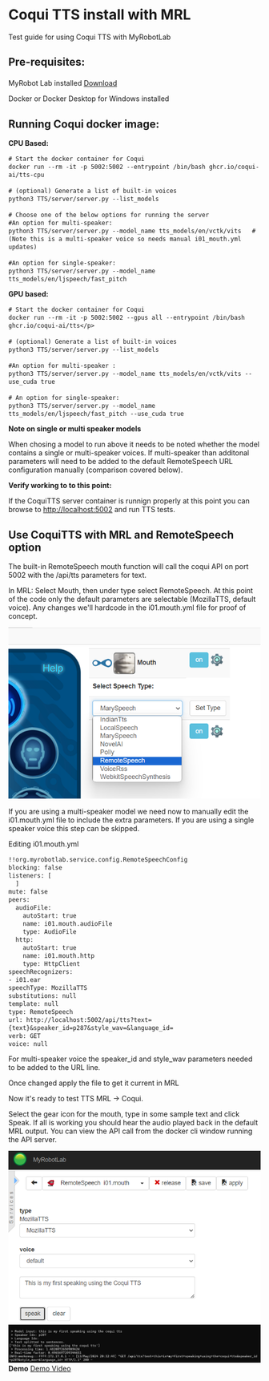 <!DOCTYPE html>
<html>
<head>
</head>
<body>

<h1>Coqui TTS install with MRL</h1>
<p>Test guide for using Coqui TTS with MyRobotLab</p>

<h2><p>Pre-requisites:</p></h2>
<p>MyRobot Lab installed <a href="https://myrobotlab.org">Download</a></p>
<p>Docker or Docker Desktop for Windows installed</p>
<p><p>


<h2>Running Coqui docker image:</h2>

<b>CPU Based:</b>
```
# Start the docker container for Coqui
docker run --rm -it -p 5002:5002 --entrypoint /bin/bash ghcr.io/coqui-ai/tts-cpu

# (optional) Generate a list of built-in voices
python3 TTS/server/server.py --list_models 

# Choose one of the below options for running the server
#An option for multi-speaker:
python3 TTS/server/server.py --model_name tts_models/en/vctk/vits   #(Note this is a multi-speaker voice so needs manual i01_mouth.yml updates)

#An option for single-speaker:
python3 TTS/server/server.py --model_name tts_models/en/ljspeech/fast_pitch
```

<b>GPU based:</b>
```
# Start the docker container for Coqui
docker run --rm -it -p 5002:5002 --gpus all --entrypoint /bin/bash ghcr.io/coqui-ai/tts</p>

# (optional) Generate a list of built-in voices
python3 TTS/server/server.py --list_models

#An option for multi-speaker :  
python3 TTS/server/server.py --model_name tts_models/en/vctk/vits --use_cuda true

# An option for single-speaker: 
python3 TTS/server/server.py --model_name tts_models/en/ljspeech/fast_pitch --use_cuda true
```

<b> Note on single or multi speaker models </b>
<p>When chosing a model to run above it needs to be noted whether the model contains a single or multi-speaker voices.  If multi-speaker than additonal parameters will need to be added to the default RemoteSpeech URL configuration manually (comparison covered below).</p>

<b>Verify working to to this point:</b>
<p>If the CoquiTTS server container is runnign properly at this point you can browse to <a href="http://localhost:5002">http://localhost:5002</a> and run TTS tests. </p>
<p></p>

<h2>Use CoquiTTS with MRL and RemoteSpeech option</h2>
<p>The built-in RemoteSpeech mouth function will call the coqui API on port 5002 with the /api/tts parameters for text. 

<p>In MRL: Select Mouth, then under type select RemoteSpeech.  At this point of the code only the default parameters are selectable (MozillaTTS, default voice).  Any changes we'll hardcode in the i01.mouth.yml file for proof of concept. </p>
<img src="images/select-remotespeech.png">
<p></p>
<p>If you are using a multi-speaker model we need now to manually edit the i01.mouth.yml file to include the extra parameters. If you are using a single speaker voice this step can be skipped.</p>
<p>Editing i01.mouth.yml<p>

```
!!org.myrobotlab.service.config.RemoteSpeechConfig
blocking: false
listeners: [
  ]
mute: false
peers:
  audioFile:
    autoStart: true
    name: i01.mouth.audioFile
    type: AudioFile
  http:
    autoStart: true
    name: i01.mouth.http
    type: HttpClient
speechRecognizers:
- i01.ear
speechType: MozillaTTS
substitutions: null
template: null
type: RemoteSpeech
url: http://localhost:5002/api/tts?text={text}&speaker_id=p287&style_wav=&language_id=
verb: GET
voice: null
```

<p>For multi-speaker voice the speaker_id and style_wav parameters needed to be added to the URL line.</p>  
<p>Once changed apply the file to get it current in MRL</p>
<p>Now it's ready to test TTS MRL -> Coqui.</p>
<p>Select the gear icon for the mouth, type in some sample text and click Speak.  If all is working you should hear the audio played back in the default MRL output.  You can view the API call from the docker cli window running the API server. </p>
<img src="images/speak-mrl.png"><img src="images/speak-docker.png">
<b>Demo</b>
<a href="images/demo.mkv">Demo Video</a>
</body>
</html>


